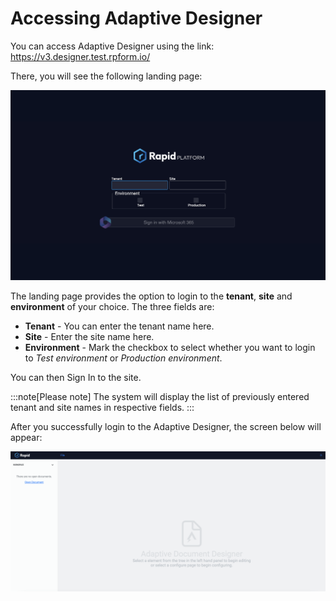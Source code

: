# Accessing Adaptive Designer

You can access Adaptive Designer using the link: <a href="https://v3.designer.test.rpform.io/">https://v3.designer.test.rpform.io/</a>

There, you will see the following landing page:

![Image showing Landing Page for Adaptive Designer](<Adaptive Designer 1.png>)

The landing page provides the option to login to the **tenant**, **site** and **environment** of your choice. The three fields are:

- **Tenant** - You can enter the tenant name here. 
- **Site** - Enter the site name here.
- **Environment** - Mark the checkbox to select whether you want to login to *Test environment* or *Production environment*.

You can then Sign In to the site.

:::note[Please note]
The system will display the list of previously entered tenant and site names in respective fields.
:::

After you successfully login to the Adaptive Designer, the screen below will appear:

![Image showing Adaptive Designer screen](<Adaptive Designer 2.png>)